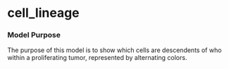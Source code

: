 # cell_lineage

### Model Purpose

The purpose of this model is to show which cells are descendents of who within a proliferating tumor, represented by alternating colors.

